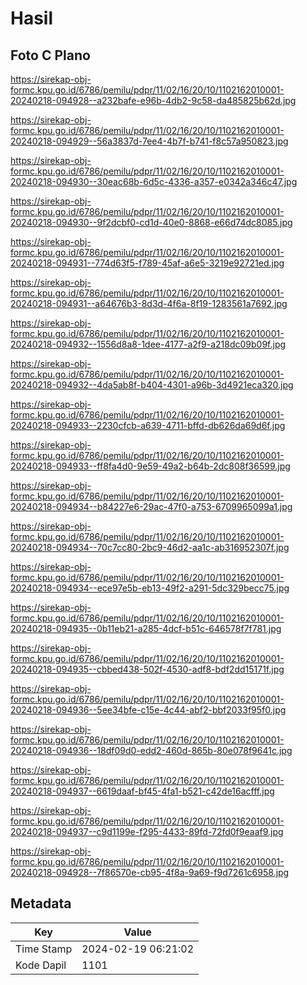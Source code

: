 # Hasil

## Foto C Plano

https://sirekap-obj-formc.kpu.go.id/6786/pemilu/pdpr/11/02/16/20/10/1102162010001-20240218-094928--a232bafe-e96b-4db2-9c58-da485825b62d.jpg

https://sirekap-obj-formc.kpu.go.id/6786/pemilu/pdpr/11/02/16/20/10/1102162010001-20240218-094929--56a3837d-7ee4-4b7f-b741-f8c57a950823.jpg

https://sirekap-obj-formc.kpu.go.id/6786/pemilu/pdpr/11/02/16/20/10/1102162010001-20240218-094930--30eac68b-6d5c-4336-a357-e0342a346c47.jpg

https://sirekap-obj-formc.kpu.go.id/6786/pemilu/pdpr/11/02/16/20/10/1102162010001-20240218-094930--9f2dcbf0-cd1d-40e0-8868-e66d74dc8085.jpg

https://sirekap-obj-formc.kpu.go.id/6786/pemilu/pdpr/11/02/16/20/10/1102162010001-20240218-094931--774d63f5-f789-45af-a6e5-3219e92721ed.jpg

https://sirekap-obj-formc.kpu.go.id/6786/pemilu/pdpr/11/02/16/20/10/1102162010001-20240218-094931--a64676b3-8d3d-4f6a-8f19-1283561a7692.jpg

https://sirekap-obj-formc.kpu.go.id/6786/pemilu/pdpr/11/02/16/20/10/1102162010001-20240218-094932--1556d8a8-1dee-4177-a2f9-a218dc09b09f.jpg

https://sirekap-obj-formc.kpu.go.id/6786/pemilu/pdpr/11/02/16/20/10/1102162010001-20240218-094932--4da5ab8f-b404-4301-a96b-3d4921eca320.jpg

https://sirekap-obj-formc.kpu.go.id/6786/pemilu/pdpr/11/02/16/20/10/1102162010001-20240218-094933--2230cfcb-a639-4711-bffd-db626da69d6f.jpg

https://sirekap-obj-formc.kpu.go.id/6786/pemilu/pdpr/11/02/16/20/10/1102162010001-20240218-094933--ff8fa4d0-9e59-49a2-b64b-2dc808f36599.jpg

https://sirekap-obj-formc.kpu.go.id/6786/pemilu/pdpr/11/02/16/20/10/1102162010001-20240218-094934--b84227e6-29ac-47f0-a753-6709965099a1.jpg

https://sirekap-obj-formc.kpu.go.id/6786/pemilu/pdpr/11/02/16/20/10/1102162010001-20240218-094934--70c7cc80-2bc9-46d2-aa1c-ab316952307f.jpg

https://sirekap-obj-formc.kpu.go.id/6786/pemilu/pdpr/11/02/16/20/10/1102162010001-20240218-094934--ece97e5b-eb13-49f2-a291-5dc329becc75.jpg

https://sirekap-obj-formc.kpu.go.id/6786/pemilu/pdpr/11/02/16/20/10/1102162010001-20240218-094935--0b11eb21-a285-4dcf-b51c-646578f7f781.jpg

https://sirekap-obj-formc.kpu.go.id/6786/pemilu/pdpr/11/02/16/20/10/1102162010001-20240218-094935--cbbed438-502f-4530-adf8-bdf2dd15171f.jpg

https://sirekap-obj-formc.kpu.go.id/6786/pemilu/pdpr/11/02/16/20/10/1102162010001-20240218-094936--5ee34bfe-c15e-4c44-abf2-bbf2033f95f0.jpg

https://sirekap-obj-formc.kpu.go.id/6786/pemilu/pdpr/11/02/16/20/10/1102162010001-20240218-094936--18df09d0-edd2-460d-865b-80e078f9641c.jpg

https://sirekap-obj-formc.kpu.go.id/6786/pemilu/pdpr/11/02/16/20/10/1102162010001-20240218-094937--6619daaf-bf45-4fa1-b521-c42de16acfff.jpg

https://sirekap-obj-formc.kpu.go.id/6786/pemilu/pdpr/11/02/16/20/10/1102162010001-20240218-094937--c9d1199e-f295-4433-89fd-72fd0f9eaaf9.jpg

https://sirekap-obj-formc.kpu.go.id/6786/pemilu/pdpr/11/02/16/20/10/1102162010001-20240218-094928--7f86570e-cb95-4f8a-9a69-f9d7261c6958.jpg


## Metadata

| Key        | Value               |
| ---------- | ------------------- |
| Time Stamp | 2024-02-19 06:21:02 |
| Kode Dapil | 1101                |



